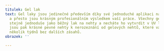 ```yaml
---
titulek: Gel lak
text: Gel laky jsou jedinečné především díky své jednoduché aplikaci na přírodní nehty
  a přesto jsou krásným profesionálním výsledkem vaší práce. Všechny gel laky aplikujete
  stejně jednoduše jako běžný lak na nehty a necháte ho vytvrdit v UV lampě. Výsledkem
  jsou pak krásné pevné nehty k nerozeznání od gelových nehtů, které vám vydrží i
  několik týdnů bez dalších zásahů.
obrazek: ''

---
```

